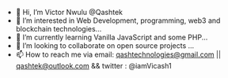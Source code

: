 - 👋 Hi, I’m Victor Nwulu @Qashtek
- 👀 I’m interested in Web Development, programming, web3 and blockchain technologies...
- 🌱 I’m currently learning Vanilla JavaScript and some PHP...
- 💞️ I’m looking to collaborate on open source projects ...
- 📫 How to reach me via email: qashtechnologies@gmail.com || qashtek@outlook.com && twitter : @iamVicash1
<!---
Qashtek/Qashtek is a ✨ special ✨ repository because its `README.md` (this file) appears on your GitHub profile.
You can click the Preview link to take a look at your changes.
--->
